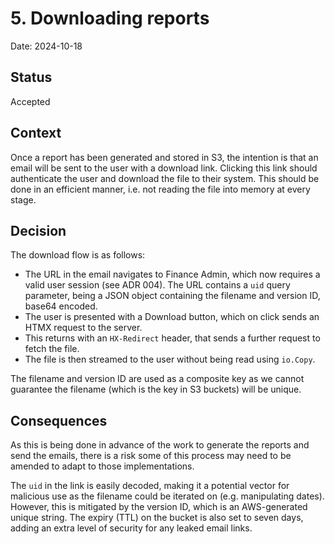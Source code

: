 # 5. Downloading reports

Date: 2024-10-18

## Status

Accepted

## Context

Once a report has been generated and stored in S3, the intention is that an email will be sent to the user with a download 
link. Clicking this link should authenticate the user and download the file to their system. This should be done in an 
efficient manner, i.e. not reading the file into memory at every stage.

## Decision

The download flow is as follows:
- The URL in the email navigates to Finance Admin, which now requires a valid user session (see ADR 004). The URL contains
  a `uid` query parameter, being a JSON object containing the filename and version ID, base64 encoded.
- The user is presented with a Download button, which on click sends an HTMX request to the server.
- This returns with an `HX-Redirect` header, that sends a further request to fetch the file.
- The file is then streamed to the user without being read using `io.Copy`.

The filename and version ID are used as a composite key as we cannot guarantee the filename (which is the key in S3 buckets)
will be unique.

## Consequences

As this is being done in advance of the work to generate the reports and send the emails, there is a risk some of this 
process may need to be amended to adapt to those implementations.

The `uid` in the link is easily decoded, making it a potential vector for malicious use as the filename could be iterated
on (e.g. manipulating dates). However, this is mitigated by the version ID, which is an AWS-generated unique string. The
expiry (TTL) on the bucket is also set to seven days, adding an extra level of security for any leaked email links.
